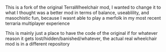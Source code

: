 This is a fork of the original TerraWheelchair mod, I wanted to change it to what I thought was a better mod in terms of balance, useablility, and masochistic fun, because I wasnt able to play a merfolk in my most recent terraria multiplayer experience

This is mainly just a place to have the code of the original if for whatever reason it gets lost/hidden/banished/whatever, the actual real wheelchair mod is in a different repository
